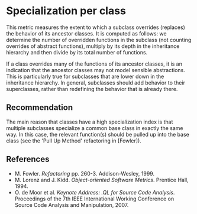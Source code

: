 # Specialization per class
This metric measures the extent to which a subclass overrides (replaces) the behavior of its ancestor classes. It is computed as follows: we determine the number of overridden functions in the subclass (not counting overrides of abstract functions), multiply by its depth in the inheritance hierarchy and then divide by its total number of functions.

If a class overrides many of the functions of its ancestor classes, it is an indication that the ancestor classes may not model sensible abstractions. This is particularly true for subclasses that are lower down in the inheritance hierarchy. In general, subclasses should add behavior to their superclasses, rather than redefining the behavior that is already there.


## Recommendation
The main reason that classes have a high specialization index is that multiple subclasses specialize a common base class in exactly the same way. In this case, the relevant function(s) should be pulled up into the base class (see the 'Pull Up Method' refactoring in \[Fowler\]).


## References
* M. Fowler. *Refactoring* pp. 260-3. Addison-Wesley, 1999.
* M. Lorenz and J. Kidd. *Object-oriented Software Metrics*. Prentice Hall, 1994.
* O. de Moor et al. *Keynote Address: .QL for Source Code Analysis*. Proceedings of the 7th IEEE International Working Conference on Source Code Analysis and Manipulation, 2007.
